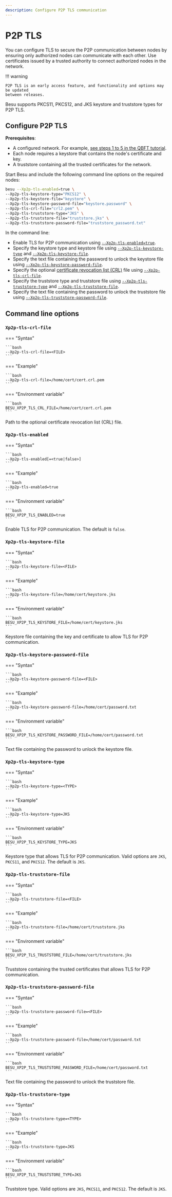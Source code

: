 ```yaml
---
description: Configure P2P TLS communication
---
```


# P2P TLS

You can configure TLS to secure the P2P communication between nodes by ensuring only authorized nodes can communicate
with each other. Use certificates issued by a trusted authority to connect authorized nodes in the network.

!!! warning

    P2P TLS is an early access feature, and functionality and options may be updated
    between releases.

Besu supports PKCS11, PKCS12, and JKS keystore and truststore types for P2P TLS.

## Configure P2P TLS

**Prerequisites**:

* A configured network. For example,
    [see steps 1 to 5 in the QBFT tutorial](../../../tutorials/qbft.md).
* Each node requires a keystore that contains the node's certificate and key.
* A truststore containing all the trusted certificates for the network.

Start Besu and include the following command line options on the required nodes:

```bash
besu --Xp2p-tls-enabled=true \
--Xp2p-tls-keystore-type="PKCS12" \
--Xp2p-tls-keystore-file="keystore" \
--Xp2p-tls-keystore-password-file="keystore.password" \
--Xp2p-tls-crl-file="crl2.pem" \
--Xp2p-tls-truststore-type="JKS" \
--Xp2p-tls-truststore-file="truststore.jks" \
--Xp2p-tls-truststore-password-file="truststore_password.txt"
```

In the command line:

* Enable TLS for P2P communication using [`--Xp2p-tls-enabled=true`](#xp2p-tls-enabled).
* Specify the keystore type and keystore file using [`--Xp2p-tls-keystore-type`](#xp2p-tls-keystore-type) and
    [`--Xp2p-tls-keystore-file`](#xp2p-tls-keystore-file).
* Specify the text file containing the password to unlock the keystore file using [`--Xp2p-tls-keystore-password-file`](#xp2p-tls-keystore-password-file).
* Specify the optional [certificate revocation list (CRL)] file using [`--Xp2p-tls-crl-file`](#xp2p-tls-crl-file).
* Specify the truststore type and truststore file using [`--Xp2p-tls-truststore-type`](#xp2p-tls-truststore-type) and
    [`--Xp2p-tls-truststore-file`](#xp2p-tls-truststore-file).
* Specify the text file containing the password to unlock the truststore file using [`--Xp2p-tls-truststore-password-file`](#xp2p-tls-keystore-password-file).

## Command line options

### `Xp2p-tls-crl-file`

=== "Syntax"

    ```bash
    --Xp2p-tls-crl-file=<FILE>
    ```

=== "Example"

    ```bash
    --Xp2p-tls-crl-file=/home/cert/cert.crl.pem
    ```

=== "Environment variable"

    ```bash
    BESU_XP2P_TLS_CRL_FILE=/home/cert/cert.crl.pem
    ```

Path to the optional certificate revocation list (CRL) file.

### `Xp2p-tls-enabled`

=== "Syntax"

    ```bash
    --Xp2p-tls-enabled[=<true|false>]
    ```

=== "Example"

    ```bash
    --Xp2p-tls-enabled=true
    ```

=== "Environment variable"

    ```bash
    BESU_XP2P_TLS_ENABLED=true
    ```

Enable TLS for P2P communication. The default is `false`.

### `Xp2p-tls-keystore-file`

=== "Syntax"

    ```bash
    --Xp2p-tls-keystore-file=<FILE>
    ```

=== "Example"

    ```bash
    --Xp2p-tls-keystore-file=/home/cert/keystore.jks
    ```

=== "Environment variable"

    ```bash
    BESU_XP2P_TLS_KEYSTORE_FILE=/home/cert/keystore.jks
    ```

Keystore file containing the key and certificate to allow TLS for P2P communication.

### `Xp2p-tls-keystore-password-file`

=== "Syntax"

    ```bash
    --Xp2p-tls-keystore-password-file=<FILE>
    ```

=== "Example"

    ```bash
    --Xp2p-tls-keystore-password-file=/home/cert/password.txt
    ```

=== "Environment variable"

    ```bash
    BESU_XP2P_TLS_KEYSTORE_PASSWORD_FILE=/home/cert/password.txt
    ```

Text file containing the password to unlock the keystore file.

### `Xp2p-tls-keystore-type`

=== "Syntax"

    ```bash
    --Xp2p-tls-keystore-type=<TYPE>
    ```

=== "Example"

    ```bash
    --Xp2p-tls-keystore-type=JKS
    ```

=== "Environment variable"

    ```bash
    BESU_XP2P_TLS_KEYSTORE_TYPE=JKS
    ```

Keystore type that allows TLS for P2P communication. Valid options are `JKS`, `PKCS11`, and `PKCS12`. The default is `JKS`.

### `Xp2p-tls-truststore-file`

=== "Syntax"

    ```bash
    --Xp2p-tls-truststore-file=<FILE>
    ```

=== "Example"

    ```bash
    --Xp2p-tls-truststore-file=/home/cert/truststore.jks
    ```

=== "Environment variable"

    ```bash
    BESU_XP2P_TLS_TRUSTSTORE_FILE=/home/cert/truststore.jks
    ```

Truststore containing the trusted certificates that allows TLS for P2P communication.

### `Xp2p-tls-truststore-password-file`

=== "Syntax"

    ```bash
    --Xp2p-tls-truststore-password-file=<FILE>
    ```

=== "Example"

    ```bash
    --Xp2p-tls-truststore-password-file=/home/cert/password.txt
    ```

=== "Environment variable"

    ```bash
    BESU_XP2P_TLS_TRUSTSTORE_PASSWORD_FILE=/home/cert/password.txt
    ```

Text file containing the password to unlock the truststore file.

### `Xp2p-tls-truststore-type`

=== "Syntax"

    ```bash
    --Xp2p-tls-truststore-type=<TYPE>
    ```

=== "Example"

    ```bash
    --Xp2p-tls-truststore-type=JKS
    ```

=== "Environment variable"

    ```bash
    BESU_XP2P_TLS_TRUSTSTORE_TYPE=JKS
    ```

Truststore type. Valid options are `JKS`, `PKCS11`, and `PKCS12`. The default is `JKS`.

[certificate revocation list (CRL)]: https://www.securew2.com/blog/certificate-revocation-crl-explained
